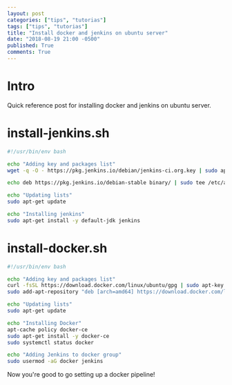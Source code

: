 ```yaml
---
layout: post
categories: ["tips", "tutorias"]
tags: ["tips", "tutorias"]
title: "Install docker and jenkins on ubuntu server"
date: "2018-08-19 21:00 -0500"
published: True
comments: True
---
```


# Intro
Quick reference post for installing docker and jenkins on ubuntu server.

# install-jenkins.sh

```bash
#!/usr/bin/env bash

echo "Adding key and packages list"
wget -q -O - https://pkg.jenkins.io/debian/jenkins-ci.org.key | sudo apt-key add -

echo deb https://pkg.jenkins.io/debian-stable binary/ | sudo tee /etc/apt/sources.list.d/jenkins.list

echo "Updating lists"
sudo apt-get update

echo "Installing jenkins"
sudo apt-get install -y default-jdk jenkins
```

# install-docker.sh
```bash
#!/usr/bin/env bash

echo "Adding key and packages list"
curl -fsSL https://download.docker.com/linux/ubuntu/gpg | sudo apt-key add -
sudo add-apt-repository "deb [arch=amd64] https://download.docker.com/linux/ubuntu $(lsb_release -cs) stable"

echo "Updating lists"
sudo apt-get update

echo "Installing Docker"
apt-cache policy docker-ce
sudo apt-get install -y docker-ce
sudo systemctl status docker

echo "Adding Jenkins to docker group"
sudo usermod -aG docker jenkins
```

Now you're good to go setting up a docker pipeline!